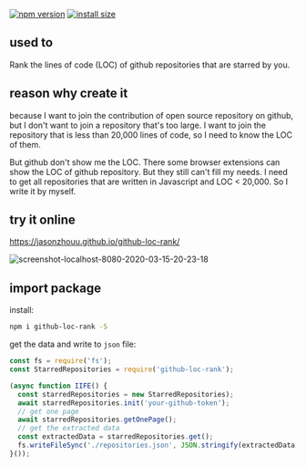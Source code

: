 [![npm version][npm-image]][npm-url]
[![install size][install-size-image]][install-size-url]

## used to
Rank the lines of code (LOC) of github repositories that are starred by you.

## reason why create it
because I want to join the contribution of open source repository on github, but I don't want to join a repository that's too large. I want to join the repository that is less than 20,000 lines of code, so I need to know the LOC of them.

But github don't show me the LOC. There some browser extensions can show the LOC of github repository. But they still can't fill my needs. I need to get all repositories that are written in Javascript and LOC < 20,000. So I write it by myself.

## try it online
https://jasonzhouu.github.io/github-loc-rank/

<img src="https://i.ibb.co/T1QNLs6/screenshot-localhost-8080-2020-03-15-20-23-18.png" alt="screenshot-localhost-8080-2020-03-15-20-23-18" border="0">

## import package 
install:
```bash
npm i github-loc-rank -S
```

get the data and write to `json` file:
```javascript
const fs = require('fs');
const StarredRepositories = require('github-loc-rank');

(async function IIFE() {
  const starredRepositories = new StarredRepositories);
  await starredRepositories.init('your-github-token');
  // get one page
  await starredRepositories.getOnePage();
  // get the extracted data
  const extractedData = starredRepositories.get();
  fs.writeFileSync('./repositories.json', JSON.stringify(extractedData, null, '\t'));
}());

```


[npm-image]: https://flat.badgen.net/npm/v/github-loc-rank
[npm-url]: https://www.npmjs.com/package/github-loc-rank
[install-size-image]: https://flat.badgen.net/packagephobia/install/github-loc-rank
[install-size-url]: https://packagephobia.now.sh/result?p=github-loc-rank
